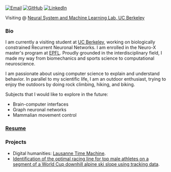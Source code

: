 [![Email](https://img.icons8.com/material-outlined/24/000000/mail.png)](mailto:edouard.koehn@berkeley.edu)
[![GitHub](https://img.icons8.com/material-outlined/24/000000/github.png)](https://github.com/edouardkoehn)
[![LinkedIn](https://img.icons8.com/material-outlined/24/000000/linkedin.png)](https://www.linkedin.com/in/edouard-koehn-25420a202/)

Visiting @ [Neural System and Machine Learning Lab, UC Berkeley](https://bouchardlab.lbl.gov/)

### Bio
I am currently a visiting student at [UC Berkeley](https://www.berkeley.edu/), working on biologically constrained Recurrent Neuronal Networks. I am enrolled in the Neuro-X master's program at [EPFL](https://neuro-x.epfl.ch/en/). Proudly grounded in the interdisciplinary field, I made my way from biomechanics and sports science to computational neuroscience. 

I am passionate about using computer science to explain and understand behavior. In parallel to my scientific life, I am an outdoor enthusiast, trying to enjoy the outdoors by doing rock climbing, hiking, and biking. 

Subjects that I would like to explore in the future:
- Brain-computer interfaces
- Graph neuronal networks 
- Mammalian movement control 

### [Resume](https://github.com/edouardkoehn/edouardkoehn.github.io/blob/main/images/CV.pdf)
### Projects

- Digital humanities: [Lausanne Time Machine](https://projects.lausannetimemachine.ch/student-project-2023-2024-presse/).
- [Identification of the optimal racing line for top male athletes on a segment of a World Cup downhill alpine ski slope using tracking data](https://ciss-journal.org/article/view/9875).